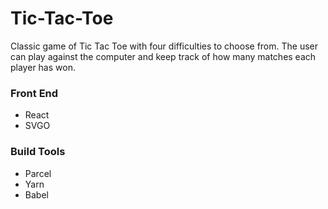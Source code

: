 # Tic-Tac-Toe

Classic game of Tic Tac Toe with four difficulties to choose from. The user can play against the computer and keep track of how many matches each player has won.

### Front End

* React
* SVGO

### Build Tools

* Parcel
* Yarn
* Babel
